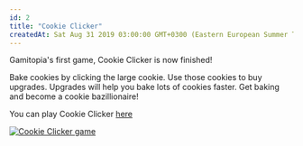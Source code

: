 ```yaml
---
id: 2
title: "Cookie Clicker"
createdAt: Sat Aug 31 2019 03:00:00 GMT+0300 (Eastern European Summer Time)
---
```


Gamitopia's first game, Cookie Clicker is now finished!

Bake cookies by clicking the large cookie. Use those cookies to buy upgrades. Upgrades will help you bake lots of cookies faster. Get baking and become a cookie bazillionaire!

You can play Cookie Clicker [here](/cookie-clicker)

[![Cookie Clicker game](https://gamitopia.herokuapp.com/img/cookie_clicker_thumbnail.0f55cbf7.jpg)](/cookie-clicker)
